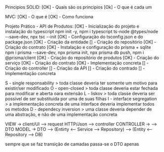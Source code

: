 Principios SOLID:
    [OK] - Quais são os principios
    [Ok] - O que é cada um

MVC:
    [OK] - O que é
    [OK] - Como funciona

Projeto Prático - API de Produtos:
    [OK] - Inicialização do projeto e instalação do typescript
        npm init -y, npm i typescript ts-node @types/node --save-dev, npx tsc --init
    [OK] - Configuração do tsconfig.json e do package.json
    [OK] - Criação da entidade
    [] - Criação do repositório
        [OK] - Criação do contrato
        [OK] - Instalação e configuração do prisma + sqlite
            npm i prisma --save-dev, npx prisma init, npx prisma db push, npm i @prisma/client
        [OK] - Criação do repositório de produtos
    [OK] - Criação do serviço
        [OK] - Criação do contrato
        [OK] - Implementação concreta
    [] - Criação do controller
    [] - Criação da API
        [] - Criação do contrado
        [] - Implementação concreta




S - single responsability > toda classe deveria ter somente um motivo para existir/ser modificado
O - open-closed > toda classe deveria estar fechada para modificar e aberta oara extensão
L - liskov > toda classe deveria ser possível de ser substituida por uma de suas filhas
I - interface segregation > a implementação concreta de uma interface deveria implementar todos os metodos
D - dependecy inversion > uma classe deveria depender de uma abstração, e não de uma implementação concreta

VIEW  -> client/UI --> request HTTP/Json --> controller
CONTROLLER -> --> DTO
MODEL -> DTO --> (Entirty <-- Service --> Repository) --> (Entity <-- Repository --> DB)

sempre que se faz transição de camadas passa-se o DTO apenas